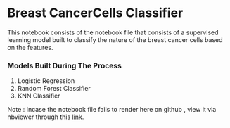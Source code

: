 # Breast CancerCells Classifier

This notebook consists of the notebook file that consists of a supervised learning model built to classify the nature of the breast cancer cells based on the features.

### Models Built During The Process 
1. Logistic Regression 
2. Random Forest Classifier 
3. KNN Classifier 

Note : Incase the notebook file fails to render here on github , view it via nbviewer through this [link](https://nbviewer.org/github/prakriti42/BreastCancerCells-Classifier/blob/main/Models.ipynb).
